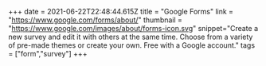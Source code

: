 +++
date = 2021-06-22T22:48:44.615Z
title = "Google Forms"
link = "https://www.google.com/forms/about/"
thumbnail = "https://www.google.com/images/about/forms-icon.svg"
snippet="Create a new survey and edit it with others at the same time. Choose from a variety of pre-made themes or create your own. Free with a Google account."
tags = ["form","survey"]
+++
